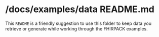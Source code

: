 
# /docs/examples/data README.md

This `README` is a friendly suggestion to use this folder to keep data you retrieve or generate while working through the FHIRPACK examples.

